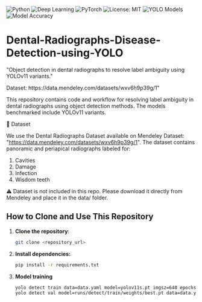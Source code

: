 <p>
  <img src="https://img.shields.io/badge/Python-3.10+-blue?logo=python" alt="Python">
  <img src="https://img.shields.io/badge/Deep%20Learning-CNNs%2C%20Transformers-orange" alt="Deep Learning">
  <img src="https://img.shields.io/badge/Framework-PyTorch-red?logo=pytorch" alt="PyTorch">
  <img src="https://img.shields.io/badge/License-MIT-green.svg" alt="License: MIT">
  <img src="https://img.shields.io/badge/Models-YOLOv11%2FYOLOv12-brightgreen" alt="YOLO Models">
  <img src="https://img.shields.io/badge/Accuracy-92%25%2B-success" alt="Model Accuracy">
</p>



# Dental-Radiographs-Disease-Detection-using-YOLO
"Object detection in dental radiographs to resolve label ambiguity using YOLOv11 variants."<br>
<p>Dataset: https://data.mendeley.com/datasets/wxv6h9p39g/1"</p>

<p>This repository contains code and workflow for resolving label ambiguity in dental radiographs using object detection methods. The models benchmarked include YOLOv11 variants.</p>
<p>📂 Dataset

We use the Dental Radiographs Dataset available on Mendeley Dataset: "https://data.mendeley.com/datasets/wxv6h9p39g/1".
The dataset contains panoramic and periapical radiographs labeled for:
1. Cavities
2. Damage
3. Infection
4. Wisdom teeth

⚠️ Dataset is not included in this repo. Please download it directly from Mendeley and place it in the data/ folder.</p>

## How to Clone and Use This Repository

1. **Clone the repository**:
   ```bash
   git clone <repository_url>
2. **Install dependencies:**
   ```bash
   pip install -r requirements.txt
3. **Model training**
   ```bash
   yolo detect train data=data.yaml model=yolov11s.pt imgsz=640 epochs=100
   yolo detect val model=runs/detect/train/weights/best.pt data=data.yaml




